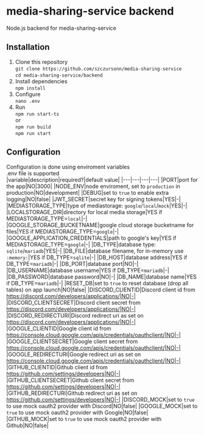 # media-sharing-service backend
Node.js backend for media-sharing-service

## Installation
1. Clone this repository  
`git clone https://github.com/szczursonn/media-sharing-service`  
`cd media-sharing-service/backend`  
2. Install dependencies  
`npm install`  
3. Configure  
`nano .env`
4. Run  
`npm run start-ts`  
or  
`npm run build`  
`npm run start`

## Configuration
Configuration is done using enviroment variables  
.env file is supported  
|variable|description|required?|default value|
|---|---|---|---|
|PORT|port for the app|NO|3000|
|NODE_ENV|node enviroment, set to `production` in production|NO|development|
|DEBUG|set to `true` to enable extra logging|NO|false|
|JWT_SECRET|secret key for signing tokens|YES|-|
|MEDIASTORAGE_TYPE|type of mediastorage: `google`/`local`/`mock`|YES|-|
|LOCALSTORAGE_DIR|directory for local media storage|YES if MEDIASTORAGE_TYPE=`local`|-|
|GOOGLE_STORAGE_BUCKETNAME|google cloud storage bucketname for files|YES if MEDIASTORAGE_TYPE=`google`|-|
|GOOGLE_APPLICATION_CREDENTIALS|path to google's key|YES if MEDIASTORAGE_TYPE=`google`|-|
|DB_TYPE|database type: `sqlite`/`mariadb`|YES|-|
|DB_FILE|database filename, for in-memory use `:memory:`|YES if DB_TYPE=`sqlite`|-|
|DB_HOST|database address|YES if DB_TYPE=`mariadb`|-|
|DB_PORT|database port|NO|-|
|DB_USERNAME|database username|YES if DB_TYPE=`mariadb`|-|
|DB_PASSWORD|database password|NO|-|
|DB_NAME|database name|YES if DB_TYPE=`mariadb`|-|
|RESET_DB|set to `true` to reset database (drop all tables) on app launch|NO|false|
|DISCORD_CLIENTID|Discord client id from https://discord.com/developers/applications/|NO|-|
|DISCORD_CLIENTSECRET|Discord client secret from https://discord.com/developers/applications/|NO|-|
|DISCORD_REDIRECTURI|Discord redirect uri as set on https://discord.com/developers/applications/|NO|-|
|GOOGLE_CLIENTID|Google client id from https://console.cloud.google.com/apis/credentials/oauthclient/|NO|-|
|GOOGLE_CLIENTSECRET|Google client secret from https://console.cloud.google.com/apis/credentials/oauthclient/|NO|-|
|GOOGLE_REDIRECTURI|Google redirect uri as set on https://console.cloud.google.com/apis/credentials/oauthclient/|NO|-|
|GITHUB_CLIENTID|Github client id from https://github.com/settings/developers|NO|-|
|GITHUB_CLIENTSECRET|Github client secret from https://github.com/settings/developers|NO|-|
|GITHUB_REDIRECTURI|Github redirect uri as set on https://github.com/settings/developers|NO|-|
|DISCORD_MOCK|set to `true` to use mock oauth2 provider with Discord|NO|false|
|GOOGLE_MOCK|set to `true` to use mock oauth2 provider with Google|NO|false|
|GITHUB_MOCK|set to `true` to use mock oauth2 provider with Github|NO|false|